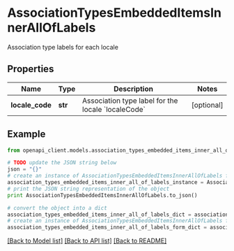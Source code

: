 # AssociationTypesEmbeddedItemsInnerAllOfLabels

Association type labels for each locale

## Properties
Name | Type | Description | Notes
------------ | ------------- | ------------- | -------------
**locale_code** | **str** | Association type label for the locale &#x60;localeCode&#x60; | [optional] 

## Example

```python
from openapi_client.models.association_types_embedded_items_inner_all_of_labels import AssociationTypesEmbeddedItemsInnerAllOfLabels

# TODO update the JSON string below
json = "{}"
# create an instance of AssociationTypesEmbeddedItemsInnerAllOfLabels from a JSON string
association_types_embedded_items_inner_all_of_labels_instance = AssociationTypesEmbeddedItemsInnerAllOfLabels.from_json(json)
# print the JSON string representation of the object
print AssociationTypesEmbeddedItemsInnerAllOfLabels.to_json()

# convert the object into a dict
association_types_embedded_items_inner_all_of_labels_dict = association_types_embedded_items_inner_all_of_labels_instance.to_dict()
# create an instance of AssociationTypesEmbeddedItemsInnerAllOfLabels from a dict
association_types_embedded_items_inner_all_of_labels_form_dict = association_types_embedded_items_inner_all_of_labels.from_dict(association_types_embedded_items_inner_all_of_labels_dict)
```
[[Back to Model list]](../README.md#documentation-for-models) [[Back to API list]](../README.md#documentation-for-api-endpoints) [[Back to README]](../README.md)


